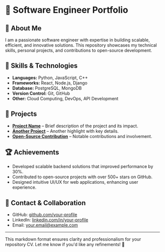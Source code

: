 # 💼 **Software Engineer Portfolio**  

## 🚀 About Me  
I am a passionate software engineer with expertise in building scalable, efficient, and innovative solutions. This repository showcases my technical skills, personal projects, and contributions to open-source development.

## 🔧 **Skills & Technologies**  
- **Languages:** Python, JavaScript, C++  
- **Frameworks:** React, Node.js, Django  
- **Database:** PostgreSQL, MongoDB  
- **Version Control:** Git, GitHub  
- **Other:** Cloud Computing, DevOps, API Development  

## 📂 **Projects**  
- **[Project Name](#)** – Brief description of the project and its impact.  
- **[Another Project](#)** – Another highlight with key details.  
- **[Open-Source Contribution](#)** – Notable contributions and involvement.  

## 🏆 **Achievements**  
- Developed scalable backend solutions that improved performance by 30%.  
- Contributed to open-source projects with over 500+ stars on GitHub.  
- Designed intuitive UI/UX for web applications, enhancing user experience.  

## 🤝 **Contact & Collaboration**  
- GitHub: [github.com/your-profile](#)  
- LinkedIn: [linkedin.com/in/your-profile](#)  
- Email: your.email@example.com  

---

This markdown format ensures clarity and professionalism for your repository CV. Let me know if you'd like any refinements! 🚀
